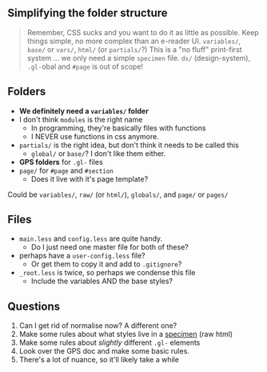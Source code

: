 Simplifying the folder structure
--------------------------------

> Remember, CSS sucks and you want to do it as little as possible.
> Keep things simple, no more complex than an e-reader UI.
> `variables/`, `base/` or `vars/`, `html/` (or `partials/`?)
> This is a "no fluff" print-first system ... we only need a simple `specimen` file.
> `ds/` (design-system), `.gl-`obal and `#page` is out of scope!


## Folders

- **We definitely need a `variables/` folder**
- I don't think `modules` is the right name
    - In programming, they're basically files with functions
    - I NEVER use functions in css anymore.
- `partials/` is the right idea, but don't think it needs to be called this
    - `global/` or `base/`? I don't like them either.
- **GPS folders** for `.gl-` files
- `page/` for `#page` and `#section`
    - Does it live with it's page template?

Could be `variables/`, `raw/` (or `html/`), `globals/`, and `page/` or `pages/`



## Files

- `main.less` and `config.less` are quite handy.
    - Do I just need one master file for both of these?
- perhaps have a `user-config.less` file?
    - Or get them to copy it and add to `.gitignore`?
- `_root.less` is twice, so perhaps we condense this file
    - Include the variables AND the base styles?


## Questions

1. Can I get rid of normalise now? A different one?
2. Make some rules about what styles live in a [specimen](https://typespecimens.xyz/) (raw html)
3. Make some rules about _slightly_ different `.gl-` elements
4. Look over the GPS doc and make some basic rules.
5. There's a lot of nuance, so it'll likely take a while
